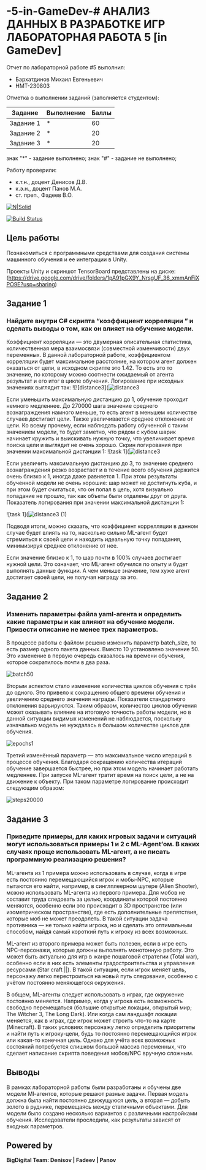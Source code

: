 # -5-in-GameDev-# АНАЛИЗ ДАННЫХ В РАЗРАБОТКЕ ИГР ЛАБОРАТОРНАЯ РАБОТА 5 [in GameDev]
Отчет по лабораторной работе #5 выполнил:
- Бархатдинов Михаил Евгеньевич
- НМТ-230803

Отметка о выполнении заданий (заполняется студентом):

| Задание | Выполнение | Баллы |
| ------ | ------ | ------ |
| Задание 1 | * | 60 |
| Задание 2 | * | 20 |
| Задание 3 | * | 20 |

знак "*" - задание выполнено; знак "#" - задание не выполнено;

Работу проверили:
- к.т.н., доцент Денисов Д.В.
- к.э.н., доцент Панов М.А.
- ст. преп., Фадеев В.О.

[![N|Solid](https://cldup.com/dTxpPi9lDf.thumb.png)](https://nodesource.com/products/nsolid)

[![Build Status](https://travis-ci.org/joemccann/dillinger.svg?branch=master)](https://travis-ci.org/joemccann/dillinger)

## Цель работы
Познакомиться с программными средствами для создания системы машинного обучения и ее интеграции в Unity.

Проекты Unity и скриншот TensorBoard представлены на диске: (https://drive.google.com/drive/folders/1pA91pGX9Y_NrsgUF_36_xmmAnFiXPO9E?usp=sharing)

## Задание 1
### Найдите внутри C# скрипта “коэффициент корреляции ” и сделать выводы о том, как он влияет на обучение модели.

Коэффициент корреляции — это двумерная описательная статистика, количественная мера взаимосвязи (совместной изменчивости) двух переменных. В данной лабораторной работе, коэффициентом корреляции будет максимальное расстояние, на котором агент должен оказаться от цели, в исходном скрипте это 1.42. То есть это то значение, по которому можно соотнести ожидаемый от агента результат и его итог в цикле обучения. Логирование при исходных значениях выглядит так:
![![distance3](![distance3](https://github.com/user-attachments/assets/8b349dc5-18f4-4d88-baf5-d851d1cab883)




Если уменьшить максимальную дистанцию до 1, обучение проходит немного медленнее. До 270000 шага значение среднего вознаграждения намного меньше, то есть агент в меньшем количестве случаев достигает цели. Также увеличивается среднее отклонение от цели. Ко всему прочему, если наблюдать работу обученной с таким значением модели, то будет заметно, что рядом с кубом шарик начинает кружить и выискивать нужную точку, что увеличивает время поиска цели и выглядит не очень хорошо. Скрин логирования при значении максимальной дистанции 1:
![task 1](![distance3](https://github.com/user-attachments/assets/1eb4c055-86b4-4eb4-a984-50388d738257)



Если увеличить максимальную дистанцию до 3, то значение среднего вознаграждения резко возрастает и в течение всего обучения держится очень близко к 1, иногда даже равняется 1. При этом результаты обученной модели не очень хорошие: шар может не достигнуть куба, и при этом будет считаться, что он попал в цель, хотя визуально попадание не прошло, так как объеты были отдалены друг от друга. Показатель логирования при значении максимальной дистанции 1:

![task 1](![distance3 (1)](https://github.com/user-attachments/assets/09a2a3cb-5cff-4fbd-bfb4-67d16f9d2cf3)


Подводя итоги, можно сказать, что коэффициент коррелляции в данном случае будет влиять на то, насколько сильно ML-агент будет стремиться к своей цели и находить идеальную точку попадания, минимизируя среднее отклонение от нее.

Если значение близко к 1, то шар почти в 100% случаев достигает нужной цели. Это означает, что ML-агент обучился по опыту и будет выполнять данные функции. А чем меньше значение, тем хуже агент достигает своей цели, не получая награду за это.

## Задание 2
### Изменить параметры файла yaml-агента и определить какие параметры и как влияют на обучение модели. Привести описание не менее трех параметров.

В процессе работы с файлом решено изменить параметр batch_size, то есть размер одного пакета данных. Вместо 10 установлено значение 50. Это изменение в первую очередь сказалось на времени обучения, которое сократилось почти в два раза.

![batch50](https://github.com/Thomas10622/Readme-5/blob/main/1.jpg)


Вторым аспектом стало изменение количества циклов обучения с трёх до одного. Это привело к сокращению общего времени обучения и увеличению среднего значения награды. Показатели стандартного отклонения варьируются. Таким образом, количество циклов обучения может оказывать влияние на итоговую точность работы модели, но в данной ситуации видимых изменений не наблюдается, поскольку изначально модель не нуждалась в большом количестве циклов для обучения.

![epochs1](https://github.com/Thomas10622/Readme-5/blob/main/2.jpg)


Третий изменённый параметр — это максимальное число итераций в процессе обучения. Благодаря сокращению количества итераций обучение завершается быстрее, но при этом модель начинает работать медленнее. При запуске ML-агент тратит время на поиск цели, а не на движение к объекту. При таком параметре логирование происходит следующим образом:

![steps20000](https://github.com/Thomas10622/Readme-5/blob/main/3.jpg)


## Задание 3
### Приведите примеры, для каких игровых задачи и ситуаций могут использоваться примеры 1 и 2 с ML-Agent’ом. В каких случаях проще использовать ML-агент, а не писать программную реализацию решения? 

ML-агента из 1 примера можно использовать в случае, когда в игре есть постоянно перемещающийся игрок и мобы-NPC, которые пытаются его найти, например, в синглплеерном шутере (Alien Shooter), можно использовать ML-агента из первого примера. Для мобов не составит труда следовать за целью, координаты которой постоянно меняются, особенно если это происходит в 3D пространстве (или изометрическом пространстве), где есть дополнительные препятствия, которые моб не может преодолеть. В такой ситуации задача противника — не только найти игрока, но и сделать это оптимальным способом, найдя самый короткий путь к игроку из всех возможных.

ML-агент из второго примера может быть полезен, если в игре есть NPC-персонажи, которые должны выполнять монотонную работу. Это может быть актуально для игр в жанре пошаговой стратегии (Total war), особенно если в них есть элементы градостроительства и управления ресурсами (Star craft ||). В такой ситуации, если игрок меняет цель, персонажу легко перестроиться на новый путь следования, особенно с учётом постоянно меняющегося окружения.

В общем, ML-агенты следует использовать в играх, где окружение постоянно меняется. Например, когда у игрока есть возможность свободно перемещаться (большие открытые локации, открытый мир; The Witcher 3, The Long Dark). Или когда сам ландшафт локации меняется, как в играх, где игрок может строить что-то на карте (Minecraft). В таких условиях персонажу легко определить приоритеты и найти путь к игроку-цели, будь то постоянно перемещающийся игрок или какая-то конечная цель. Однако для учёта всех возможных состояний потребуется слишком большой массив переменных, что сделает написание скрипта поведения мобов/NPC вручную сложным.

## Выводы

В рамках лабораторной работы были разработаны и обучены две модели Ml-агентов, которые решают разные задачи. Первая модель должна была найти постоянно движущуюся цель, а вторая — добыть золото в руднике, перемещаясь между статичными объектами. Для модели было создано несколько вариантов с различными настройками обучения. Исследователи проследили, как результаты зависят от входных параметров.


## Powered by

**BigDigital Team: Denisov | Fadeev | Panov**
